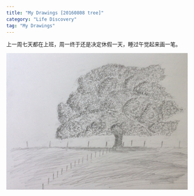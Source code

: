```yaml
---
title: "My Drawings [20160808 tree]"
category: "Life Discovery"
tag: "My Drawings"
---
```


上一周七天都在上班，周一终于还是决定休假一天，睡过午觉起来画一笔。

<img class="img-responsive center-block" src="https://raw.githubusercontent.com/joshua19881228/my_blogs/master/Life_Discovery/My_Drawings/tree.jpg" alt="" width="480"/>
